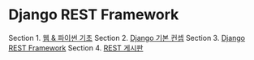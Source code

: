 # Django REST Framework

Section 1. [웹 & 파이썬 기초](https://incongruous-net-2ed.notion.site/1-c82e2ed8c1ff4ad8bb6234a772a603bd)
Section 2. [Django 기본 컨셉](https://incongruous-net-2ed.notion.site/2-Django-7f5d238c620f4adf8e91e43ccc3c8e0b)
Section 3. [Django REST Framework](https://incongruous-net-2ed.notion.site/3-Django-REST-Framework-306158d577634ab495bfa95f1c408951)
Section 4. [REST 게시판](https://incongruous-net-2ed.notion.site/4-REST-57a396eb4416467cb9cfec8bf66bbbcf)

